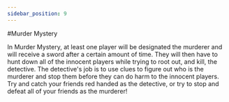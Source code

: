 ```yaml
---
sidebar_position: 9
---
```


#Murder Mystery

In Murder Mystery, at least one player will be designated the murderer and will receive a sword after a certain amount of time. They will then have to hunt down all of the innocent players while trying to root out, and kill, the detective. The detective's job is to use clues to figure out who is the murderer and stop them before they can do harm to the innocent players. Try and catch your friends red handed as the detective, or try to stop and defeat all of your friends as the murderer!

